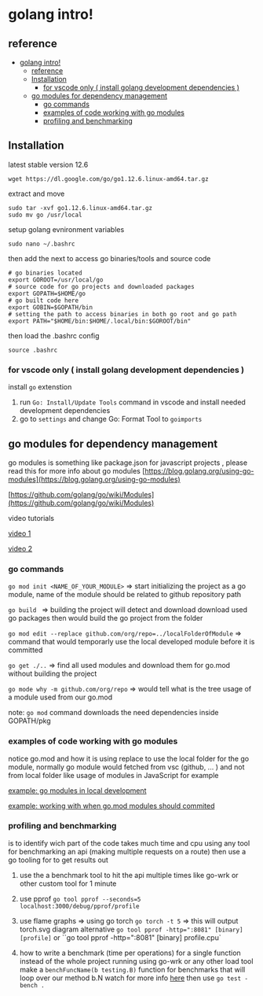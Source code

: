 # golang intro!

## reference 
- [golang intro!](#golang-intro)
	- [reference](#reference)
	- [Installation](#Installation)
		- [for vscode only ( install golang development dependencies )](#for-vscode-only--install-golang-development-dependencies)
	- [go modules for dependency management](#go-modules-for-dependency-management)
		- [go commands](#go-commands)
		- [examples of code working with go modules](#examples-of-code-working-with-go-modules)
		- [profiling and benchmarking](#profiling-and-benchmarking)

## Installation 

latest stable version 12.6
```
wget https://dl.google.com/go/go1.12.6.linux-amd64.tar.gz
```
extract and move
```
sudo tar -xvf go1.12.6.linux-amd64.tar.gz
sudo mv go /usr/local
```

setup golang evnironment variables 
```
sudo nano ~/.bashrc
```
then add the next to access go binaries/tools and source code
```
# go binaries located 
export GOROOT=/usr/local/go
# source code for go projects and downloaded packages
export GOPATH=$HOME/go
# go built code here
export GOBIN=$GOPATH/bin
# setting the path to access binaries in both go root and go path 
export PATH="$HOME/bin:$HOME/.local/bin:$GOROOT/bin"
```
then load the .bashrc config
```
source .bashrc
```
### for vscode only ( install golang development dependencies )
install `go` extenstion 
1. run `Go: Install/Update Tools` command in vscode and install needed development dependencies  
2. go to `settings` and change  Go: Format Tool to `goimports`

## go modules for dependency management 
go modules is something like package.json for javascript projects ,
please read this for more info about go modules
[https://blog.golang.org/using-go-modules](https://blog.golang.org/using-go-modules)

[https://github.com/golang/go/wiki/Modules](https://github.com/golang/go/wiki/Modules)

video tutorials  

[video 1](https://www.youtube.com/watch?v=aeF3l-zmPsY)

[video 2 ](https://www.youtube.com/watch?v=H_4eRD8aegk)

### go commands 
`go mod init <NAME_OF_YOUR_MODULE>` => start initializing the project as a go module, name of the module should be related to github repository path

`go build ` => building the project will detect and download download used go packages then would build the go project from the folder 

`go mod edit --replace github.com/org/repo=../localFolderOfModule`  => command that would temporarly use the local developed module before it is committed

`go get ./..` => find all used modules and download them for go.mod without building the project

`go mode why -m github.com/org/repo` => would tell what is the tree usage of a module used from our go.mod

note: `go mod` command downloads the need dependencies inside GOPATH/pkg


### examples of code working with go modules  

notice go.mod and how it is using replace to use the local folder for the go module, normally go module would fetched from vsc (github, ... ) and not from local folder like usage of modules in JavaScript for example

[example: go modules in local development](https://github.com/MuhamadOmr/go-modules-play/tree/d00a92ed31ff2ca15c74d47c1333398532efa256)

[example: working with when go.mod modules should commited](https://github.com/MuhamadOmr/go-modules-play/tree/7495a601794ad71e5f014096c63cc7bd50767fc3)


### profiling and benchmarking
is to identify wich part of the code takes much time and cpu 
using any tool for benchmarking an api (making multiple requests on a route)
then use a go tooling for to get results out 
1. use the a benchmark tool to hit the api multiple times like go-wrk or other custom tool for 1 minute 

2. use pprof `go tool pprof --seconds=5 localhost:3000/debug/pprof/profile`

3. use flame graphs => using go torch `go torch -t 5` => this will output torch.svg diagram 
alternative
`go tool pprof -http=":8081" [binary] [profile]` or ``go tool pprof -http=":8081" [binary] profile.cpu`

4. how to write a benchmark (time per operations) for a single function instead of the whole project running using go-wrk or any other load tool
make a `benchFuncName(b testing.B)` function for benchmarks that will loop over our method b.N 
watch for more info [here](https://www.youtube.com/watch?v=uBjoTxosSys) 
then use `go test -bench .`
